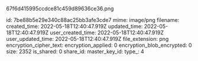 67f6d415995ccdce81c459d89636ce36.png

id: 7be88b5e29e340c88ac25bb3afe3cde7
mime: image/png
filename: 
created_time: 2022-05-18T12:40:47.919Z
updated_time: 2022-05-18T12:40:47.919Z
user_created_time: 2022-05-18T12:40:47.919Z
user_updated_time: 2022-05-18T12:40:47.919Z
file_extension: png
encryption_cipher_text: 
encryption_applied: 0
encryption_blob_encrypted: 0
size: 2352
is_shared: 0
share_id: 
master_key_id: 
type_: 4